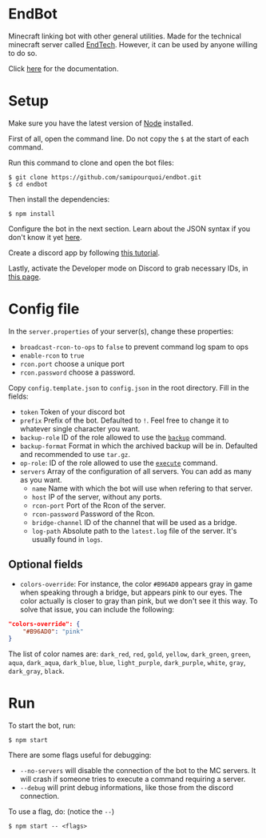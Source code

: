 # EndBot

Minecraft linking bot with other general utilities. Made for the technical minecraft server called [EndTech](https://discord.gg/t7UwaDc).
However, it can be used by anyone willing to do so.

Click [here](https://github.com/samipourquoi/endbot/blob/master/COMMANDS.md) for the documentation.

# Setup

Make sure you have the latest version of [Node](https://nodejs.org/en/) installed.

First of all, open the command line. Do not copy the `$` at the start of each command.

Run this command to clone and open the bot files:
```shell script
$ git clone https://github.com/samipourquoi/endbot.git
$ cd endbot
```

Then install the dependencies:
```shell script
$ npm install
```

Configure the bot in the next section. Learn about the JSON syntax if you don't know it yet [here](https://www.digitalocean.com/community/tutorials/an-introduction-to-json).

Create a discord app by following [this tutorial](https://discordpy.readthedocs.io/en/latest/discord.html).

Lastly, activate the Developer mode on Discord to grab necessary IDs, in [this page](https://discordia.me/en/developer-mode).

# Config file

In the `server.properties` of your server(s), change these properties:
- `broadcast-rcon-to-ops` to `false` to prevent command log spam to ops
- `enable-rcon` to `true`
- `rcon.port` choose a unique port
- `rcon.password` choose a password.

Copy `config.template.json` to `config.json` in the root directory.
Fill in the fields:
- `token` Token of your discord bot
- `prefix` Prefix of the bot. Defaulted to `!`. Feel free to change it to whatever single character you want.
- `backup-role` ID of the role allowed to use the [`backup`](https://github.com/samipourquoi/endbot/blob/master/COMMANDS.md#backup)
command.
- `backup-format` Format in which the archived backup will be in. Defaulted and recommended to use `tar.gz`.
- `op-role`: ID of the role allowed to use the [`execute`](https://github.com/samipourquoi/endbot/blob/master/COMMANDS.md#execute) command.
- `servers` Array of the configuration of all servers. You can add as many as you want.
    - `name` Name with which the bot will use when refering to that server.
    - `host` IP of the server, without any ports.
    - `rcon-port` Port of the Rcon of the server.
    - `rcon-password` Password of the Rcon.
    - `bridge-channel` ID of the channel that will be used as a bridge.
    - `log-path` Absolute path to the `latest.log` file of the server. It's usually found in `logs`.
	
	
## Optional fields
- `colors-override`: For instance, the color `#B96AD0` appears gray in game when speaking through a bridge,
but appears pink to our eyes. The color actually is closer to gray than pink, but we don't see it this way. To solve that issue, you can include the following:
```json
"colors-override": {
	"#B96AD0": "pink"
}
```
The list of color names are: `dark_red`, `red`, `gold`, `yellow`, `dark_green`, `green`, 
`aqua`, `dark_aqua`, `dark_blue`, `blue`, `light_purple`, `dark_purple`, `white`, `gray`, `dark_gray`, `black`.

# Run

To start the bot, run:
```shell script
$ npm start
```

There are some flags useful for debugging:
- `--no-servers` will disable the connection of the bot to the MC servers. It will crash if someone tries to execute
a command requiring a server.
- `--debug` will print debug informations, like those from the discord connection.

To use a flag, do: (notice the `--`)
```shell script
$ npm start -- <flags>
```
